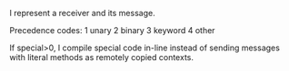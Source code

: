 I represent a receiver and its message.	Precedence codes:	1 unary	2 binary	3 keyword	4 other	If special>0, I compile special code in-line instead of sending messages with literal methods as remotely copied contexts.